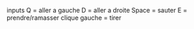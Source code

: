 inputs
Q = aller a gauche
D = aller a droite
Space = sauter
E = prendre/ramasser
clique gauche = tirer
